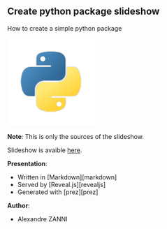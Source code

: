 ## Create python package slideshow

How to create a simple python package

![python logo](images/python-icon.png)

**Note**: This is only the sources of the slideshow.

Slideshow is avaible [here](https://noraj1337.github.io/Create-python-package-presentation/).

**Presentation**:
- Written in [Markdown][markdown]
- Served by [Reveal.js][revealjs]
- Generated with [prez][prez]

**Author**:
- Alexandre ZANNI
